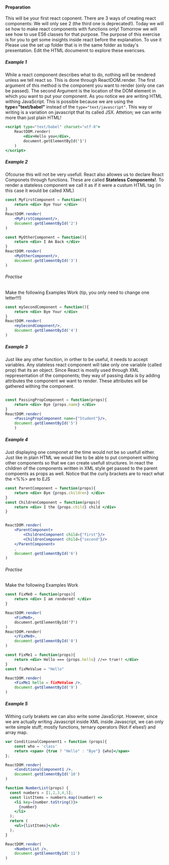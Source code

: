 #### Preparation

This will be your first react coponent. There are 3 ways of creating react components: We will only see 2 (the third one is deprecated!). Today we will se how to make react components with functions only! Tomorrow we will see how to use ES6 classes for that purpose. The purpose of this exercise is for you to get some insights inside react before the explanation. To use it Please use the set up folder that is in the same folder as today's presentation. Edit the HTML documennt to explore these exericses.

##### Example 1

While a react component describes what to do, nothing will be rendered unless we tell react so. This is done through ReactDOM.render. The first argument of this method is the component you want to render (only one can be passed). The second Argument is the location of the DOM element in which you want to put your component.
As you notice we are writing HTML withing JavaScript. This is possible because we are using the <b>type="text/babel"</b> instead of the ```type="text/javascript"```. This way or writing is a variation on javascript that its called JSX. Attetion; we can write more than just plain HTML!

```jsx
<script type="text/babel" charset="utf-8">
    ReactDOM.render(
        <div>Hello you</div>,
        document.getElementById('1')
    )
</script>
```

##### Example 2

Ofcourse this will not be very usefull. React also allowes us to declare React Componets through functions. These are called **Stateless Components!**. To render a stateless component we call it as if it were a custum HTML tag (in this case it would be called XML)

```jsx
const MyFirstComponent = function(){
    return <div> Bye Your </div>
}
ReactDOM.render(
    <MyFirstComponent/>,
    document.getElementById('2')
)

const MyOtherComponent = function(){
    return <div> I Am Back </div>
}
ReactDOM.render(
    <MyOtherComponent/>,
    document.getElementById('3')
)

```

###### Practise

Make the following Examples Work (tip, you only need to change one letter!!!)

```jsx
const mySecondComponent = function(){
    return <div> Bye Your </div>
}
ReactDOM.render(
    <mySecondComponent/>,
    document.getElementById('4')
)
```

##### Example 3

Just like any other function, in orther to be useful, it needs to accept variables. Any stateless react component will take only one variable (called prop) that its an object. Since React is mostly used through XML reppresentation of the components; they way of passing data is by adding attributes the component we want to render. These attributes will be gathered withing the component.

```jsx

const PassingPropComponent = function(props){
    return <div> Bye {props.name} </div>
}
ReactDOM.render(
    <PassingPropComponent name={"Student"}/>,
    document.getElementById('5')
    )
```

##### Example 4

Just displaying one componet at the time would not be so usefull either. Just like in plain HTML we would like to be able to put component withing other components so that we can create usefull structures. In react the children of the components written in XML style get passed to the parent compoents as props as well. Notice that the curly brackets are to react what the &lt;%%&gt; are to EJS

```jsx
const ParentComponent = function(props){
    return <div> Bye {props.children} </div>
}
const ChildrenComponent = function(props){
    return <div> I the {props.child} child </div>
}


ReactDOM.render(
    <ParentComponent>
        <ChildrenComponent child={"first"}/>
        <ChildrenComponent child={"second"}/>
    </ParentComponent>
    ,
    document.getElementById('6')
)
```

###### Practise
Make the following Examples Work

```jsx
const FixMe0 = function(props){
    return <div> I am rendered! </div>
}

ReactDOM.render(
    <FixMe0>,
    document.getElementById('7')
)
ReactDOM.render(
    </FixMe0>,
    document.getElementById('8')
)

const FixMe1 = function(props){
    return <div> Hello === {props.hello} //=> true!! </div>
}
const fixMeValue = "Hello"

ReactDOM.render(
    <FixMe1 hello = fixMeValue />,
    document.getElementById('9')
)
```

##### Example 5

Withing curly brakets we can also write some JavaScript. However, since we are actually writing Javascript inside XML inside Javascript, we can only write simple stuff; mostly functions, ternary operators (Not if elses!) and array map.

```jsx
var ConditionalComponent1 = function (props){
    const who = 'class'
    return <span> {true ? "Hello" : "Bye"} {who}</span>
};

ReactDOM.render(
    <ConditionalComponent1 />,
    document.getElementById('10')
)

function NumberList(props) {
  const numbers = [1,2,3,4,5];
  const listItems = numbers.map((number) =>
    <li key={number.toString()}>
      {number}
    </li>
  );
  return (
    <ul>{listItems}</ul>
  );
}

ReactDOM.render(
    <NumberList />,
    document.getElementById('11')
)
```